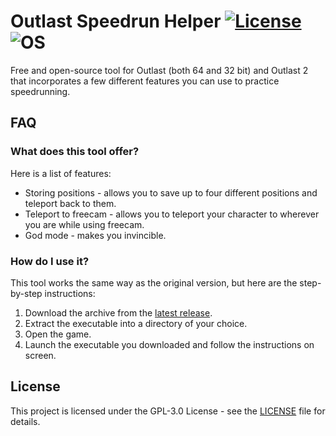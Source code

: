 # Outlast Speedrun Helper [![License](https://img.shields.io/badge/License-GPL3.0-green.svg)](https://github.com/lanylow/outlast-speedrun-helper/blob/main/LICENSE) ![OS](https://img.shields.io/badge/OS-Windows-yellow.svg)

Free and open-source tool for Outlast (both 64 and 32 bit) and Outlast 2 that incorporates a few different features you can use to practice speedrunning.

## FAQ

### What does this tool offer?
Here is a list of features:
* Storing positions - allows you to save up to four different positions and teleport back to them.
* Teleport to freecam - allows you to teleport your character to wherever you are while using freecam.
* God mode - makes you invincible.

### How do I use it?
This tool works the same way as the original version, but here are the step-by-step instructions:
1. Download the archive from the [latest release](https://github.com/lanylow/outlast-speedrun-helper/releases).
2. Extract the executable into a directory of your choice.
3. Open the game.
4. Launch the executable you downloaded and follow the instructions on screen.

## License

This project is licensed under the GPL-3.0 License - see the [LICENSE](https://github.com/lanylow/outlast-speedrun-helper/blob/main/LICENSE) file for details.
